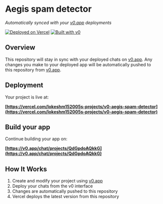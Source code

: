# Aegis spam detector

*Automatically synced with your [v0.app](https://v0.app) deployments*

[![Deployed on Vercel](https://img.shields.io/badge/Deployed%20on-Vercel-black?style=for-the-badge&logo=vercel)](https://vercel.com/lokeshm152005s-projects/v0-aegis-spam-detector)
[![Built with v0](https://img.shields.io/badge/Built%20with-v0.app-black?style=for-the-badge)](https://v0.app/chat/projects/QdGpdoAQkkG)

## Overview

This repository will stay in sync with your deployed chats on [v0.app](https://v0.app).
Any changes you make to your deployed app will be automatically pushed to this repository from [v0.app](https://v0.app).

## Deployment

Your project is live at:

**[https://vercel.com/lokeshm152005s-projects/v0-aegis-spam-detector](https://vercel.com/lokeshm152005s-projects/v0-aegis-spam-detector)**

## Build your app

Continue building your app on:

**[https://v0.app/chat/projects/QdGpdoAQkkG](https://v0.app/chat/projects/QdGpdoAQkkG)**

## How It Works

1. Create and modify your project using [v0.app](https://v0.app)
2. Deploy your chats from the v0 interface
3. Changes are automatically pushed to this repository
4. Vercel deploys the latest version from this repository
